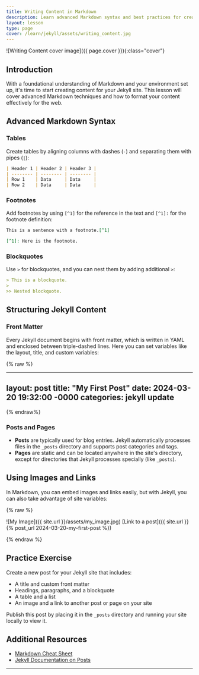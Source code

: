 ```yaml
---
title: Writing Content in Markdown
description: Learn advanced Markdown syntax and best practices for creating engaging content for your Jekyll site.
layout: lesson
type: page
cover: /learn/jekyll/assets/writing_content.jpg
---
```


![Writing Content cover image]({{ page.cover }}){:class="cover"}

## Introduction

With a foundational understanding of Markdown and your environment set up, it's time to start creating content for your Jekyll site. This lesson will cover advanced Markdown techniques and how to format your content effectively for the web.

## Advanced Markdown Syntax

### Tables

Create tables by aligning columns with dashes (`-`) and separating them with pipes (`|`):

```markdown
| Header 1 | Header 2 | Header 3 |
| -------- | -------- | -------- |
| Row 1    | Data     | Data     |
| Row 2    | Data     | Data     |
```

### Footnotes

Add footnotes by using `[^1]` for the reference in the text and `[^1]:` for the footnote definition:

```markdown
This is a sentence with a footnote.[^1]

[^1]: Here is the footnote.
```

### Blockquotes

Use `>` for blockquotes, and you can nest them by adding additional `>`:

```markdown
> This is a blockquote.
>
>> Nested blockquote.
```

## Structuring Jekyll Content

### Front Matter

Every Jekyll document begins with front matter, which is written in YAML and enclosed between triple-dashed lines. Here you can set variables like the layout, title, and custom variables:

{% raw %}

---
layout: post
title: "My First Post"
date: 2024-03-20 19:32:00 -0000
categories: jekyll update
---

{% endraw%}

### Posts and Pages

- **Posts** are typically used for blog entries. Jekyll automatically processes files in the `_posts` directory and supports post categories and tags.
- **Pages** are static and can be located anywhere in the site's directory, except for directories that Jekyll processes specially (like `_posts`).

## Using Images and Links

In Markdown, you can embed images and links easily, but with Jekyll, you can also take advantage of site variables:

{% raw %}

![My Image]({{ site.url }}/assets/my_image.jpg)
[Link to a post]({{ site.url }}{% post_url 2024-03-20-my-first-post %})

{% endraw %}

## Practice Exercise

Create a new post for your Jekyll site that includes:
- A title and custom front matter
- Headings, paragraphs, and a blockquote
- A table and a list
- An image and a link to another post or page on your site

Publish this post by placing it in the `_posts` directory and running your site locally to view it.

## Additional Resources

- [Markdown Cheat Sheet](https://www.markdownguide.org/cheat-sheet/)
- [Jekyll Documentation on Posts](https://jekyllrb.com/docs/posts/)

---
